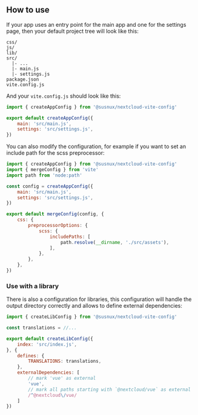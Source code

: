## How to use
If your app uses an entry point for the main app and one for the settings page, then your default project tree will look like this:
```
css/
js/
lib/
src/
  |- ...
  |- main.js
  |- settings.js
package.json
vite.config.js
```

And your `vite.config.js` should look like this:
```js
import { createAppConfig } from '@susnux/nextcloud-vite-config'

export default createAppConfig({
    main: 'src/main.js',
    settings: 'src/settings.js',
})
```

You can also modify the configuration, for example if you want to set an include path for the scss preprocessor:

```js
import { createAppConfig } from '@susnux/nextcloud-vite-config'
import { mergeConfig } from 'vite'
import path from 'node:path'

const config = createAppConfig({
    main: 'src/main.js',
    settings: 'src/settings.js',
})

export default mergeConfig(config, {
    css: {
        preprocessorOptions: {
            scss: {
                includePaths: [
                    path.resolve(__dirname, './src/assets'),
                ],
            },
        },
    },
})
```

### Use with a library
There is also a configuration for libraries, this configuration will handle the output directory correctly and allows to define external dependencies:

```js
import { createLibConfig } from '@susnux/nextcloud-vite-config'

const translations = //...

export default createLibConfig({
    index: 'src/index.js',
}, {
    defines: {
        TRANSLATIONS: translations,
    },
    externalDependencies: [
        // mark 'vue' as external
        'vue',
        // mark all paths starting with `@nextcloud/vue` as external
        /^@nextcloud\/vue/
    ]
})
```